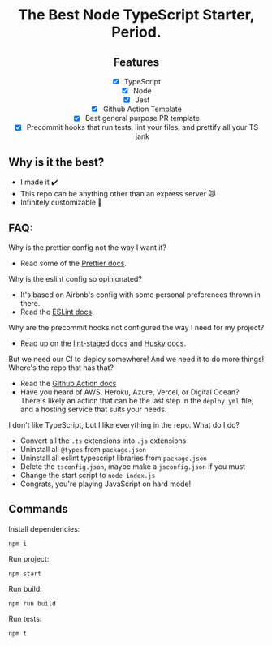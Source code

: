 <h1 align="center">The Best Node TypeScript Starter, Period.</h1>

<h2 align="center">Features</h2>

<div align="center">

- [x] TypeScript
- [x] Node
- [x] Jest
- [x] Github Action Template
- [x] Best general purpose PR template
- [x] Precommit hooks that run tests, lint your files, and prettify all your TS jank

</div>

## Why is it the best?

- I made it :heavy_check_mark:
- This repo can be anything other than an express server :scream_cat:
- Infinitely customizable :art:

## FAQ:

Why is the prettier config not the way I want it?

- Read some of the [Prettier docs](https://prettier.io/docs/en/options.html).

Why is the eslint config so opinionated?

- It's based on Airbnb's config with some personal preferences thrown in there.
- Read the [ESLint docs](https://eslint.org/docs/user-guide/configuring).

Why are the precommit hooks not configured the way I need for my project?

- Read up on the [lint-staged docs](https://github.com/okonet/lint-staged) and [Husky docs](https://typicode.github.io/husky/#/).

But we need our CI to deploy somewhere! And we need it to do more things! Where's the repo that has that?

- Read the [Github Action docs](https://docs.github.com/en/actions)
- Have you heard of AWS, Heroku, Azure, Vercel, or Digital Ocean? There's likely an action that can be the last step in the `deploy.yml` file, and a hosting service that suits your needs.

I don't like TypeScript, but I like everything in the repo. What do I do?

- Convert all the `.ts` extensions into `.js` extensions
- Uninstall all `@types` from `package.json`
- Uninstall all eslint typescript libraries from `package.json`
- Delete the `tsconfig.json`, maybe make a `jsconfig.json` if you must
- Change the start script to `node index.js`
- Congrats, you're playing JavaScript on hard mode!

## Commands

Install dependencies:

```
npm i
```

Run project:

```
npm start
```

Run build:

```
npm run build
```

Run tests:

```
npm t
```
